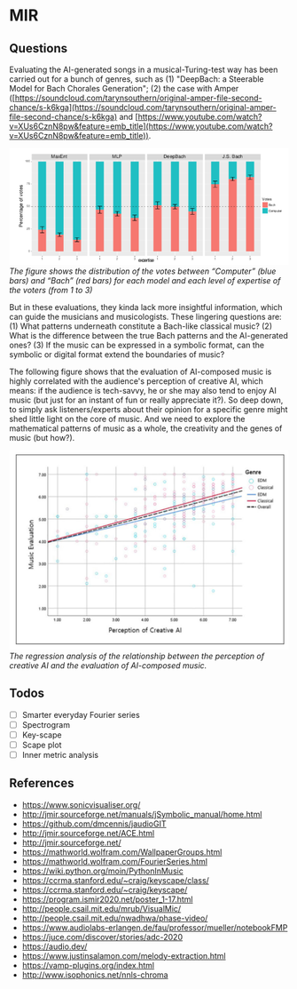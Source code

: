# MIR

## Questions

Evaluating the AI-generated songs in a musical-Turing-test way has been carried out for a bunch of genres, such as (1) "DeepBach: a Steerable Model for Bach Chorales Generation"; (2) the case with Amper ([https://soundcloud.com/tarynsouthern/original-amper-file-second-chance/s-k6kga](https://soundcloud.com/tarynsouthern/original-amper-file-second-chance/s-k6kga) and [https://www.youtube.com/watch?v=XUs6CznN8pw&feature=emb_title](https://www.youtube.com/watch?v=XUs6CznN8pw&feature=emb_title)).

<p float="left">
	<img src="./pix/deep_bach.png" width=700 /> <br>
	<em>The figure shows the distribution of the votes between “Computer” (blue bars) and “Bach” (red bars) for each model and each level of expertise of the voters (from 1 to 3)</em>
</p>

But in these evaluations, they kinda lack more insightful information, which can guide the musicians and musicologists. These lingering questions are: (1) What patterns underneath constitute a Bach-like classical music? (2) What is the difference between the true Bach patterns and the AI-generated ones? (3) If the music can be expressed in a symbolic format, can the symbolic or digital format extend the boundaries of music?

The following figure shows that the evaluation of AI-composed music is highly correlated with the audience's perception of creative AI, which means: if the audience is tech-savvy, he or she may also tend to enjoy AI music (but just for an instant of fun or really appreciate it?). So deep down, to simply ask listeners/experts about their opinion for a specific genre might shed little light on the core of music. And we need to explore the mathematical patterns of music as a whole, the creativity and the genes of music (but how?).

<p float="left">
	<img src="./pix/ai_music.png" width=600 /> <br>
	<em>The regression analysis of the relationship between the perception of creative AI and the evaluation of AI-composed music.</em>
</p>

## Todos

- [ ] Smarter everyday Fourier series
- [ ] Spectrogram
- [ ] Key-scape
- [ ] Scape plot
- [ ] Inner metric analysis

## References
* https://www.sonicvisualiser.org/
* http://jmir.sourceforge.net/manuals/jSymbolic_manual/home.html
* https://github.com/dmcennis/jaudioGIT
* http://jmir.sourceforge.net/ACE.html
* http://jmir.sourceforge.net/
* https://mathworld.wolfram.com/WallpaperGroups.html
* https://mathworld.wolfram.com/FourierSeries.html
* https://wiki.python.org/moin/PythonInMusic
* https://ccrma.stanford.edu/~craig/keyscape/class/
* https://ccrma.stanford.edu/~craig/keyscape/
* https://program.ismir2020.net/poster_1-17.html
* http://people.csail.mit.edu/mrub/VisualMic/
* http://people.csail.mit.edu/nwadhwa/phase-video/
* https://www.audiolabs-erlangen.de/fau/professor/mueller/notebookFMP
* https://juce.com/discover/stories/adc-2020
* https://audio.dev/
* https://www.justinsalamon.com/melody-extraction.html
* https://vamp-plugins.org/index.html
* http://www.isophonics.net/nnls-chroma
